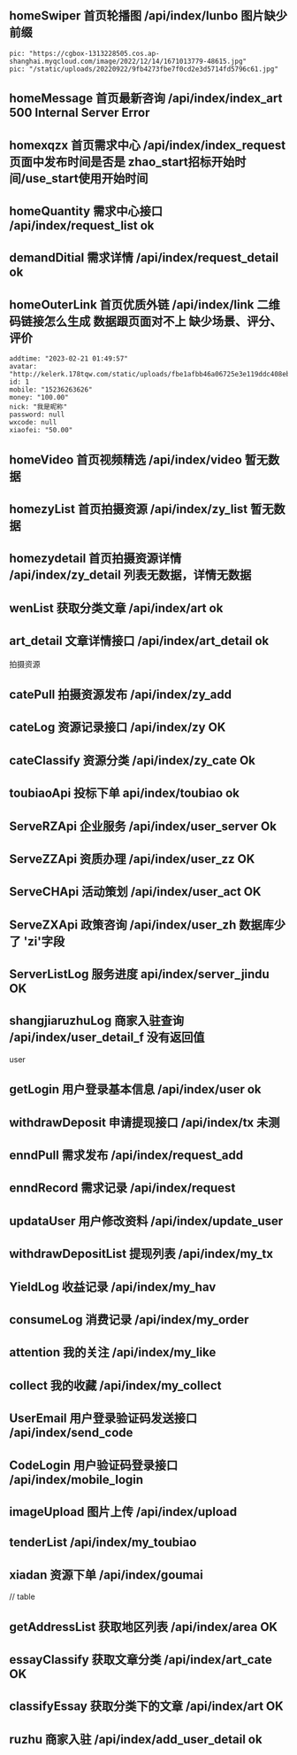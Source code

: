 
## homeSwiper 首页轮播图 /api/index/lunbo 图片缺少前缀
```
pic: "https://cgbox-1313228505.cos.ap-shanghai.myqcloud.com/image/2022/12/14/1671013779-48615.jpg"
pic: "/static/uploads/20220922/9fb4273fbe7f0cd2e3d5714fd5796c61.jpg"
```

## homeMessage 首页最新咨询 /api/index/index_art  500 Internal Server Error

## homexqzx 首页需求中心 /api/index/index_request 页面中发布时间是否是 zhao_start招标开始时间/use_start使用开始时间

## homeQuantity 需求中心接口 /api/index/request_list ok
 
## demandDitial 需求详情 /api/index/request_detail ok

## homeOuterLink 首页优质外链 /api/index/link 二维码链接怎么生成 数据跟页面对不上 缺少场景、评分、评价
```
addtime: "2023-02-21 01:49:57"
avatar: "http://kelerk.178tqw.com/static/uploads/fbe1afbb46a06725e3e119ddc408ebd.png"
id: 1
mobile: "15236263626"
money: "100.00"
nick: "我是昵称"
password: null
wxcode: null
xiaofei: "50.00"
```

## homeVideo 首页视频精选 /api/index/video 暂无数据

## homezyList 首页拍摄资源 /api/index/zy_list 暂无数据

## homezydetail 首页拍摄资源详情 /api/index/zy_detail 列表无数据，详情无数据

## wenList 获取分类文章 /api/index/art ok

## art_detail 文章详情接口 /api/index/art_detail ok





拍摄资源

## catePull 拍摄资源发布 /api/index/zy_add  


##  cateLog 资源记录接口 /api/index/zy  OK

## cateClassify  资源分类 /api/index/zy_cate  Ok  


## toubiaoApi 投标下单  api/index/toubiao   ok

##  ServeRZApi 企业服务  /api/index/user_server  Ok

##  ServeZZApi 资质办理  /api/index/user_zz  OK

## ServeCHApi 活动策划  /api/index/user_act  OK

## ServeZXApi  政策咨询  /api/index/user_zh  数据库少了 'zi'字段

## ServerListLog 服务进度 api/index/server_jindu    OK

## shangjiaruzhuLog  商家入驻查询 /api/index/user_detail_f   没有返回值







user
## getLogin 用户登录基本信息 /api/index/user ok

## withdrawDeposit 申请提现接口 /api/index/tx 未测

## enndPull 需求发布 /api/index/request_add

## enndRecord 需求记录 /api/index/request

## updataUser 用户修改资料 /api/index/update_user

## withdrawDepositList 提现列表 /api/index/my_tx
 
## YieldLog 收益记录 /api/index/my_hav

## consumeLog 消费记录 /api/index/my_order

## attention 我的关注 /api/index/my_like

## collect 我的收藏 /api/index/my_collect

## UserEmail 用户登录验证码发送接口 /api/index/send_code

## CodeLogin 用户验证码登录接口 /api/index/mobile_login

## imageUpload 图片上传 /api/index/upload

## tenderList /api/index/my_toubiao

## xiadan 资源下单 /api/index/goumai




// table
##  getAddressList  获取地区列表 /api/index/area  OK
##   essayClassify 获取文章分类  /api/index/art_cate OK
##   classifyEssay  获取分类下的文章   /api/index/art  OK
##  ruzhu   商家入驻  /api/index/add_user_detail ok


